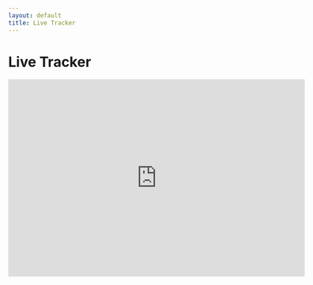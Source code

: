 ```yaml
---
layout: default
title: Live Tracker
---
```

# Live Tracker


<iframe
 src='https://spotwalla.com/tripViewer.php?id=1949c5b15a6bdf2b36&showAll=yes&showInfo=no'
 width='600'
 height='400'
 scrolling='false'
 frameborder='0'>
Embedding failed because inline frames are not supported by your browser or the web server.
</iframe>
